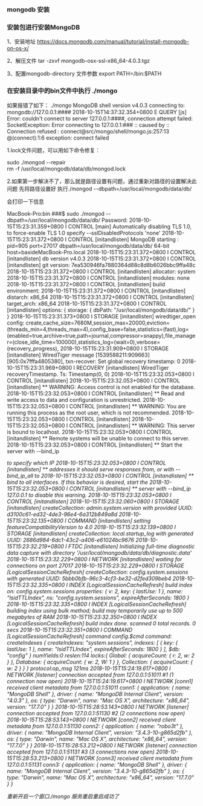 ### mongodb 安装

### 安装包进行安装MongoDB
1、安装地址
https://docs.mongodb.com/manual/tutorial/install-mongodb-on-os-x/

2、解压文件
tar -zxvf mongodb-osx-ssl-x86_64-4.0.3.tgz

3、配置mongodb-directory 文件参数
export PATH=<mongodb-install-directory>/bin:$PATH


### 在安装目录中的bin文件中执行 ./mongo 
如果报错了如下：
./mongo
MongoDB shell version v4.0.3
connecting to: mongodb://127.0.0.1:####
2018-10-15T14:37:32.354+0800 E QUERY    [js] Error: couldn't connect to server 127.0.0.1:####, connection attempt failed: SocketException: Error connecting to 127.0.0.1:### :: caused by :: Connection refused :
connect@src/mongo/shell/mongo.js:257:13
@(connect):1:6
exception: connect failed

1.lock文件问题，可以用如下命令修复：

sudo ./mongod --repair  
rm -f /usr/local/mongodb/data/db/mongod.lock  


2.如果第一步解决不了，那么就是路径设置有问题，通过重新对路径的设置解决此问题
先将路径设置好
执行./mongod --dbpath=/usr/local/mongodb/data/db/

会打印一下信息

MacBook-Pro:bin ###$ sudo ./mongod --dbpath=/usr/local/mongodb/data/db/
Password:
2018-10-15T15:23:31.359+0800 I CONTROL  [main] Automatically disabling TLS 1.0, to force-enable TLS 1.0 specify --sslDisabledProtocols 'none'
2018-10-15T15:23:31.372+0800 I CONTROL  [initandlisten] MongoDB starting : pid=905 port=27017 dbpath=/usr/local/mongodb/data/db/ 64-bit host=baxideMacBook-Pro.local
2018-10-15T15:23:31.372+0800 I CONTROL  [initandlisten] db version v4.0.3
2018-10-15T15:23:31.372+0800 I CONTROL  [initandlisten] git version: 7ea530946fa7880364d88c8d8b6026bbc9ffa48c
2018-10-15T15:23:31.372+0800 I CONTROL  [initandlisten] allocator: system
2018-10-15T15:23:31.372+0800 I CONTROL  [initandlisten] modules: none
2018-10-15T15:23:31.372+0800 I CONTROL  [initandlisten] build environment:
2018-10-15T15:23:31.372+0800 I CONTROL  [initandlisten]     distarch: x86_64
2018-10-15T15:23:31.372+0800 I CONTROL  [initandlisten]     target_arch: x86_64
2018-10-15T15:23:31.372+0800 I CONTROL  [initandlisten] options: { storage: { dbPath: "/usr/local/mongodb/data/db/" } }
2018-10-15T15:23:31.373+0800 I STORAGE  [initandlisten] wiredtiger_open config: create,cache_size=7680M,session_max=20000,eviction=(threads_min=4,threads_max=4),config_base=false,statistics=(fast),log=(enabled=true,archive=true,path=journal,compressor=snappy),file_manager=(close_idle_time=100000),statistics_log=(wait=0),verbose=(recovery_progress),
2018-10-15T15:23:31.909+0800 I STORAGE  [initandlisten] WiredTiger message [1539588211:909663][905:0x7fffa4805380], txn-recover: Set global recovery timestamp: 0
2018-10-15T15:23:31.969+0800 I RECOVERY [initandlisten] WiredTiger recoveryTimestamp. Ts: Timestamp(0, 0)
2018-10-15T15:23:32.053+0800 I CONTROL  [initandlisten]
2018-10-15T15:23:32.053+0800 I CONTROL  [initandlisten] ** WARNING: Access control is not enabled for the database.
2018-10-15T15:23:32.053+0800 I CONTROL  [initandlisten] **          Read and write access to data and configuration is unrestricted.
2018-10-15T15:23:32.053+0800 I CONTROL  [initandlisten] ** WARNING: You are running this process as the root user, which is not recommended.
2018-10-15T15:23:32.053+0800 I CONTROL  [initandlisten]
2018-10-15T15:23:32.053+0800 I CONTROL  [initandlisten] ** WARNING: This server is bound to localhost.
2018-10-15T15:23:32.053+0800 I CONTROL  [initandlisten] **          Remote systems will be unable to connect to this server.
2018-10-15T15:23:32.053+0800 I CONTROL  [initandlisten] **          Start the server with --bind_ip <address> to specify which IP
2018-10-15T15:23:32.053+0800 I CONTROL  [initandlisten] **          addresses it should serve responses from, or with --bind_ip_all to
2018-10-15T15:23:32.053+0800 I CONTROL  [initandlisten] **          bind to all interfaces. If this behavior is desired, start the
2018-10-15T15:23:32.053+0800 I CONTROL  [initandlisten] **          server with --bind_ip 127.0.0.1 to disable this warning.
2018-10-15T15:23:32.053+0800 I CONTROL  [initandlisten]
2018-10-15T15:23:32.060+0800 I STORAGE  [initandlisten] createCollection: admin.system.version with provided UUID: d3100c61-ed32-4de3-96e4-6a312b849a8d
2018-10-15T15:23:32.135+0800 I COMMAND  [initandlisten] setting featureCompatibilityVersion to 4.0
2018-10-15T15:23:32.139+0800 I STORAGE  [initandlisten] createCollection: local.startup_log with generated UUID: 2686d984-6dc1-43c2-a406-e61024bc9676
2018-10-15T15:23:32.219+0800 I FTDC     [initandlisten] Initializing full-time diagnostic data capture with directory '/usr/local/mongodb/data/db/diagnostic.data'
2018-10-15T15:23:32.229+0800 I NETWORK  [initandlisten] waiting for connections on port 27017
2018-10-15T15:23:32.229+0800 I STORAGE  [LogicalSessionCacheRefresh] createCollection: config.system.sessions with generated UUID: 5bbb0bfb-96c3-4cf3-be32-d2fed309beb4
2018-10-15T15:23:32.335+0800 I INDEX    [LogicalSessionCacheRefresh] build index on: config.system.sessions properties: { v: 2, key: { lastUse: 1 }, name: "lsidTTLIndex", ns: "config.system.sessions", expireAfterSeconds: 1800 }
2018-10-15T15:23:32.335+0800 I INDEX    [LogicalSessionCacheRefresh] 	 building index using bulk method; build may temporarily use up to 500 megabytes of RAM
2018-10-15T15:23:32.350+0800 I INDEX    [LogicalSessionCacheRefresh] build index done.  scanned 0 total records. 0 secs
2018-10-15T15:23:32.351+0800 I COMMAND  [LogicalSessionCacheRefresh] command config.$cmd command: createIndexes { createIndexes: "system.sessions", indexes: [ { key: { lastUse: 1 }, name: "lsidTTLIndex", expireAfterSeconds: 1800 } ], $db: "config" } numYields:0 reslen:114 locks:{ Global: { acquireCount: { r: 2, w: 2 } }, Database: { acquireCount: { w: 2, W: 1 } }, Collection: { acquireCount: { w: 2 } } } protocol:op_msg 121ms
2018-10-15T15:24:19.617+0800 I NETWORK  [listener] connection accepted from 127.0.0.1:51011 #1 (1 connection now open)
2018-10-15T15:24:19.617+0800 I NETWORK  [conn1] received client metadata from 127.0.0.1:51011 conn1: { application: { name: "MongoDB Shell" }, driver: { name: "MongoDB Internal Client", version: "4.0.3" }, os: { type: "Darwin", name: "Mac OS X", architecture: "x86_64", version: "17.7.0" } }
2018-10-15T15:28:53.143+0800 I NETWORK  [listener] connection accepted from 127.0.0.1:51130 #2 (2 connections now open)
2018-10-15T15:28:53.143+0800 I NETWORK  [conn2] received client metadata from 127.0.0.1:51130 conn2: { application: { name: "robo3t" }, driver: { name: "MongoDB Internal Client", version: "3.4.3-10-g865d2fb" }, os: { type: "Darwin", name: "Mac OS X", architecture: "x86_64", version: "17.7.0" } }
2018-10-15T15:28:53.212+0800 I NETWORK  [listener] connection accepted from 127.0.0.1:51131 #3 (3 connections now open)
2018-10-15T15:28:53.213+0800 I NETWORK  [conn3] received client metadata from 127.0.0.1:51131 conn3: { application: { name: "MongoDB Shell" }, driver: { name: "MongoDB Internal Client", version: "3.4.3-10-g865d2fb" }, os: { type: "Darwin", name: "Mac OS X", architecture: "x86_64", version: "17.7.0" } }



重新开启一个窗口./mongo 
服务重启重启成功了